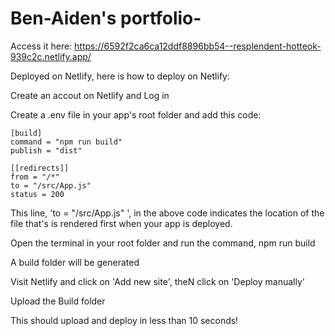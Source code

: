 # Ben-Aiden's portfolio-
Access it here: https://6592f2ca6ca12ddf8896bb54--resplendent-hotteok-939c2c.netlify.app/

Deployed on Netlify, here is how to deploy on Netlify:

Create an accout on Netlify and Log in

Create a .env file in your app's root folder and add this code:
  `````````````
[build]
  command = "npm run build"
  publish = "dist"

[[redirects]]
  from = "/*"
  to = "/src/App.js"
  status = 200
  `````````````
This line, 'to = "/src/App.js" ', in the above code indicates the location of the file that's is rendered first when your app is deployed.

Open the terminal in your root folder and run the command, npm run build

A build folder will be generated

Visit Netlify and click on 'Add new site', theN click on 'Deploy manually'

Upload the Build folder

This should upload and deploy in less than 10 seconds!
